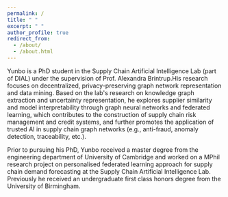 ```yaml
---
permalink: /
title: " "
excerpt: " "
author_profile: true
redirect_from: 
  - /about/
  - /about.html
---
```


Yunbo is a PhD student in the Supply Chain Artificial Intelligence Lab (part of DIAL) under the supervision of Prof. Alexandra Brintrup.His research focuses on decentralized, privacy-preserving graph network representation and data mining. Based on the lab's research on knowledge graph extraction and uncertainty representation, he explores supplier similarity and model interpretability through graph neural networks and federated learning, which contributes to the construction of supply chain risk management and credit systems, and further promotes the application of trusted AI in supply chain graph networks (e.g., anti-fraud, anomaly detection, traceability, etc.).

Prior to pursuing his PhD, Yunbo received a master degree from the engineering department of University of Cambridge and worked on a MPhil research project on personalised federated learning approach for supply chain demand forecasting at the Supply Chain Artificial Intelligence Lab. Previously he received an undergraduate first class honors degree from the University of Birmingham.

